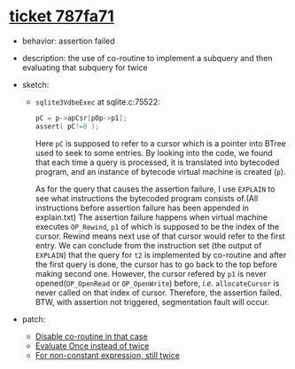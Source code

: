 # [ticket 787fa71](https://www.sqlite.org/src/tktview/787fa71)
- behavior: assertion failed
- description: the use of co-routine to implement a subquery and then evaluating that subquery for twice
- sketch:

    - `sqlite3VdbeExec` at sqlite.c:75522:

        ```C
        pC = p->apCsr[pOp->p1];
        assert( pC!=0 );
        ```

        Here `pC` is supposed to refer to a cursor which is a pointer into BTree used to seek to some entries. By looking into the code, we found that each time a query is processed, it is translated into bytecoded program, and an instance of bytecode virtual machine is created (`p`).

        As for the query that causes the assertion failure, I use `EXPLAIN` to see what instructions the bytecoded program consists of.(All instructions before assertion failure has been appended in explain.txt) The assertion failure happens when virtual machine executes `OP_Rewind`, `p1` of which is supposed to be the index of the cursor. Rewind means next use of that cursor would refer to the first entry. We can conclude from the instruction set (the output of `EXPLAIN`) that the query for `t2` is implemented by co-routine and after the first query is done, the cursor has to go back to the top before making second one. However, the cursor refered by `p1` is never opened(`OP_OpenRead` or `OP_OpenWrite`) before, *i.e.* `allocateCursor` is never called on that index of cursor. Therefore, the assertion failed. BTW, with assertion not triggered, segmentation fault will occur.

- patch:
    - [Disable co-routine in that case](https://www.sqlite.org/src/info/531eca6104e41e43)
    - [Evaluate Once instead of twice](https://www.sqlite.org/src/info/e130319317e76119)
    - [For non-constant expression, still twice](https://www.sqlite.org/src/info/778b1224a318d013)
